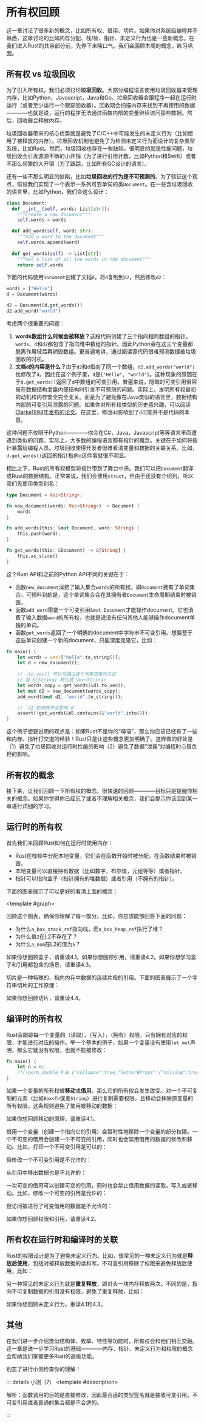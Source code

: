 <script setup> 
import { Wrapper, MemoryGraph } from "../components/memory-graph";
import ShikiCode from "../components/code/ShikiCode.vue";
import { R, W, O } from "../components/letter"
import { lr } from "../utils/renderer"
import {
  QuizProvider,
  Quiz,
  Radio,
  RadioHolder,
  Checkbox,
  CheckboxHolder
} from "../components/quiz"

</script>

# 所有权回顾

这一章讨论了很多新的概念，比如所有权、借用、切片。如果你对系统级编程并不熟悉，这章讨论的比如内存分配、栈/帧、指针、未定义行为也是一些新概念。在我们进入Rust的其余部分前，先停下来喘口气。我们会回顾本周的概念，练习巩固。

## 所有权 vs 垃圾回收

为了引入所有权，我们必须讨论**垃圾回收**。大部分编程语言使用垃圾回收器来管理内存，比如Python，Javascript，Java和Go。垃圾回收器会跟程序一起在运行时运行（或者至少运行一个跟踪回收器）。回收期会扫描内存来找到不再使用的数据————也就是说，运行的程序无法通过函数内部的变量继续访问那些数据。然后，回收器会释放内存。

垃圾回收器带来的核心优势就是避免了C/C++中可能发生的未定义行为（比如使用了被释放的内存）。垃圾回收机制也避免了为检测未定义行为而设计的复杂类型系统，比如Rust。然而，垃圾回收也存在一些缺陷。很明显的就是性能问题，垃圾回收会引发源源不断的小开销（为了进行引用计数，比如Python和Swift）或者不那么频繁的大开销（为了跟踪，比如所有GC设计的语言）。

还有一些不那么明显的缺陷，比如**垃圾回收的行为是不可预测的**。为了验证这个观点，假设我们实现了一个表示一系列可变单词的类`Document`。在一些含垃圾回收的语言里，比如Python，我们会这么设计：

```python
class Document:
  def __int__(self, words: List[str]):
    """Create a new document"""
    self.words = words

  def add_word(self, word: str): 
    """Add a word to the document"""
    self.words.append(word)
  
  def get_words(self) -> List[str]:
    """Get a list of all the words in the document"""
    return self.words
```

下面的代码使用`Document`创建了文档`d`，将`d`复制到`d2`，然后修改`d2`：

```python
words = ["Hello"]
d = Document(words)

d2 = Document(d.get_words())
d2.add_word("world")
```

考虑两个很重要的问题：

1. <strong>words数组什么时候会被释放？</strong>这段代码创建了三个指向相同数组的指针。`words`、`d`和`d2`都包含了指向堆中数组的指针。因此Python会在这三个变量都脱离作用域后再销毁数组。更普遍地讲，通过阅读源代码很难预测数据被垃圾回收的时机。
2. <strong>文档`d`的内容是什么？</strong>由于`d2`和`d`指向了同一个数组，`d2.add_words("world")`也修改了`d`。因此在这个例子里，`d`是`["Hello", "world"]`。这种现象的原因在于`d.get_words()`返回了`d`中数组的可变引用。普遍来说，隐晦的可变引用很容易在数据结构泄露内部结构时引发不可预测的问题。<Thinking>实际上，发明所有权最初的动机和内存安全完全无关。而是为了避免像在Java类似的语言里，数据结构内部的可变引用泄露的问题。如果你对所有权类型的历史感兴趣，可以阅读[Clarke1998年发布的论文](https://dl.acm.org/doi/abs/10.1145/286936.286947)</Thinking>。在这里，修改`d2`影响到了`d`可能并不是代码的本意。

这种问题不仅限于Python————你会在C#，Java，Javascript等等语言里面遭遇到类似的问题。实际上，大多数的编程语言都有指针的概念。关键在于如何将指针暴露给编程人员。垃圾回收使得开发者很难看清变量和数据的关联关系。比如，`d.get_words()`返回的指针指向`d`这件事就很不明显。

相比之下，Rust的所有权模型将指针带到了舞台中央。我们可以把`Document`翻译成Rust的数据结构。正常来说，我们会使用`struct`，但由于还没有介绍到，所以我们先使用类型别名：

```rust
type Document = Vec<String>;

fn new_document(words: Vec<String>) -> Document {
    words
}

fn add_words(this: &mut Document, word: String) {
    this.push(word);
}

fn get_words(this: &Document) -> &[String] {
    this.as_slice()
}
```

这个Rust API和之前的Python API不同的关键在于：
- 函数`new_document`消费了输入集合`words`的所有权。即`Document`拥有了单词集合。可预料到的是，这个单词集合会在其拥有者`Document`生命周期结束时被销毁。
- 函数`add_word`需要一个可变引用`&mut Document`才能操作document。它也消费了输入数据`word`的所有权，也就是说没有任何其他人能够操作document单独的单词。
- 函数`get_words`返回了一个明确的document中字符串不可变引用。想要基于这些单词创建一个新的document，只能深度克隆它，比如： 

```rust
fn main() {
    let words = vec!["hello".to_string()];
    let d = new_document();
    
    // .to_vec() 可以将通过逐个元素克隆的方式
    // 将 &[String] 转化成 Vec<String>
    let words_copy = get_words(&d).to_vec();
    let mut d2 = new_document(words_copy);
    add_word(&mut d2, "world".to_string());

    // `d2`的修改不会影响`d`
    assert(!get_words(&d).contains(&"world".into()));
}
```

这个例子想要说明的观点是：如果Rust不是你的“母语”，那么你应该已经有了一些和内存、指针打交道的经验！Rust只是让这些概念更加明确了。这样做的好处是（1）避免了垃圾回收对运行时性能的影响（2）避免了数据“泄露”对编程时心智负担的影响。

## 所有权的概念

接下来，让我们回顾一下所有权的概念。很快速的回顾————目标只是提醒你相关的概念。如果你觉得你已经忘了或者不理解相关概念，我们会提示你该回到某一章进行详细的学习。

## 运行时的所有权

首先我们来回顾Rust如何在运行时使用内存：

- Rust在栈帧中分配本地变量，它们会在函数开始时被分配，在函数结束时被销毁。
- 本地变量可以直接持有数据（比如数字，布尔值，元组等等）或者指针。
- 指针可以指向盒子（指针拥有的堆数据）或者引用（不拥有的指针）。

下面的图表展示了可以更好的看清上面的概念：

<Wrapper>
<template #code>

```rust
fn main() {
    let mut a_num = 0;
    inner(&mut a_num); /*[!flag L2]*/
}

fn inner(x: &mut i32) {
    let another_num = 1;
    let a_stack_ref = &another_num;

    let a_box = Box::new(2);
    let a_box_stack_ref = &a_box;
    let a_box_heap_ref = &*a_box; /*[!flag L1]*/
}
```

</template>

<template #graph>
<div class="flex flex-col gap-16">
<MemoryGraph
  title="L1"
  :memory="{
    stack: [
      { 
        name: 'main',
        body: [{ key: 'a_num', value: 0 }]
      },
      {
        name: 'inner',
        body: [
          { key: 'x', point2: 'main.a_num' },
          { key: 'another_num', point2: '1' },
          { key: 'a_stack_ref', point2: 'inner.another_num' },
          { key: 'a_box', point2: 0 },
          { key: 'a_box_stack_ref', point2: 'inner.a_box' },
          { key: 'a_box_heap_ref', point2: 0 },
        ]
      }
    ],
    heap: [{ id: 0, value: 2 }]
  }"
/>

<MemoryGraph
  title="L2"
  :memory="{
    stack: [
      { name: 'main', body: [
        { key: 'a_num', value: 5 }
      ] }
    ]
  }"
/>
</div>
</template>
</Wrapper>

回顾这个图表，确保你理解了每一部分。比如，你应该能够回答下面的问题：

- 为什么`a_box_stack_ref`指向栈，而`a_box_heap_ref`执行了堆？
- 为什么值`2`在L2不存在了？
- 为什么`a_num`在L2的值为`5`？

如果你想回顾盒子，请重读4.1。如果你想回顾引用，请重读4.2。如果你想学习盒子和引用都包含的场景，请重读4.3。

切片是一种特殊的、指向内存中数据的连续片段的引用。下面的图表展示了一个字符串切片的工作原理：

<Wrapper>
<template #code>

```rust
fn main() {
    let s = String:;from("abcdefg");
    let s_slice = &s[2..5]; /*[!flag L1]*/
}
```

</template>
<template #graph>
<MemoryGraph
  title="L1"
  :memory="{
    stack: [{ name: 'main', body: [
      { key: 's', point2: 0, },
      { 
        key: 's_slice', 
        point2: '0.2-5',
        modifier: { Q: ([a,b,c,d], pkg) => [a,b,pkg.pointerEndLeft * 0.7,d] },
       }
    ] }],
    heap: [{ id: 0, value: ['a','b','c','d','e','f','g'] }]
  }"
/>
</template>
</Wrapper>

如果你想回顾切片，请重读4.4。

## 编译时的所有权

Rust会跟踪每一个变量的<R />（读取），<W />（写入），<O />（拥有）权限。只有拥有对应的权限，才能进行对应的操作。举一个基本的例子，如果一个变量没有使用`let mut`声明，那么它就没有<W />权限，也就不能被修改：

<ShikiCode
  :inserter="({ after, line }) => {
    if(!after) {
      switch(line) {
        case 1: return lr({
          perms: [
            { var: 'n', operation: 'g', P: ['p', 'e', 'p'] }
          ]
        })
      }
    }
  }"
  :init-code='() => ({ lang: "rust", code: `fn main() {
    let n = 0;
    /*[!perm_double R.W.{"collapse":true,"letterBProps":{"missing":true}}]*/n += 1;
}` })'
/>

```rust
fn main() {
    let n = 0;
    /*[!perm_double R.W.{"collapse":true,"letterBProps":{"missing":true}}]*/n += 1;
}
```

如果一个变量的所有权被**移动**或**借用**，那么它的所有权会发生改变。对一个不可复制的元素（比如`Box<T>`或者`String`）进行复制需要<R /><O />权限，且移动会抹除原变量的所有权限。这条规则避免了使用被移动的数据：

<ShikiCode
  :inserter="({ after, line }) => {
    if(!after) {
      switch(line) {
        case 1: return lr({
          perms: [
            { var: 's', operation: 'g', P: ['p', 'e', 'p'] }
          ]
        })
        case 2: return lr({
          perms: [
            { var: 's', operation: 'e', P: ['s', 'e', 's'] }
          ]
        })
      }
    }
  }"
  :init-code='() => ({ lang: "rust", code: `fn main() {
    let s = String::from("Hello world");
    consume_a_string(/*[!perm_double R.O.{"collapse":true}]*/s);
    println!("{}", /*[!perm R.{"collapse":true,"missing":true}]*/s); // \`s\` 已经被移动，无法读取
}
fn consume_a_string(_s: String) {
    // 字符串被我吃了
}` })'
/>

如果你想回顾移动的原理，请重读4.1。

借用一个变量（创建一个指向它的引用）会暂时性地移除一个变量的部分权限。一个不可变的借用会创建一个不可变的引用，同时也会禁用借用的数据的修改和移动。比如，打印一个不可变引用是可以的：

<ShikiCode
  :inserter="({ after, line }) => {
    if(!after) {
      switch(line) {
        case 0: return lr({
          perms: [{ var: 's', operation: 'g', P: 'p' }]
        })
        case 1: return lr({
          perms: [
            { var: 's', operation: 'b', P: [null, 's', 's'] },
            { var: 's_ref', operation: 'g', P: ['p', 'e', 'p'] },
            { var: '*s_ref', operation: 'g', P: ['p', 'e', 'e'] },
          ]
        })
        case 2: return lr({
          perms: [
            { var: 's', operation: 'r', P: [null, 'p', 'p'] },
            { var: 's_ref', operation: 'l', P: ['s', 'e', 's'] },
            { var: '*s_ref', operation: 'l', P: ['s', 'e', 'e'] },
          ]
        })
        case 3: return lr({
          perms: [{ var: 's', operation: 'l', P: 's' }]
        })
      }
    }
  }"
  :init-code='() => ({ lang: "rust", code: `let mut s = String::from("Hello");
let s_ref = &/*[!perm R.{"collapse":true}]*/s;
println!("{}", /*[!perm R.{"collapse":true}]*/s_ref);
println!("{}", /*[!perm R.{"collapse":true}]*/s)` })'
/>

但修改一个不可变引用是不允许的：

<ShikiCode
  :inserter="({ after, line }) => {
    if(!after) {
      switch(line) {
        case 0: return lr({
          defaultCollapse: true,
          perms: [
            { var: 's', operation: 'g', P: ['p', 'e', 'p'] }
          ]
        })
        case 1: return lr({
          perms: [
            { var: '*s_ref', operation: 'g', P: ['p', 'e', 'e'], collapse: true },
            { var: 's', operation: 'b', P: [null, 's', 's'] },
            { var: 's_ref', operation: 'g', P: ['p', 'e', 'p'] }
          ]
        })
      }
    }
  }"
  :init-code='() => ({ lang: "rust", code: `let mut s = String::from("Hello");
let s_ref = &/*[!perm R.{"collapse":true}]*/s;
s_ref/*[!perm_double R.W.{"collapse":true,"letterBProps":{"missing":true}}]*/.push_str(" world");
println!("{s}")` })'
/>

从引用中移出数据也是不允许的：

<ShikiCode
  :inserter="({ after, line }) => {
    if(!after) {
      switch(line) {
        case 0: return lr({
          defaultCollapse: true,
          perms: [
            { var: 's', operation: 'g', P: ['p', 'e', 'p'] }
          ]
        })
        case 1: return lr({
          perms: [
            { var: '*s_ref', operation: 'g', P: ['p', 'e', 'e'], collapse: true },
            { var: 's', operation: 'b', P: [null, 's', 's'] },
            { var: 's_ref', operation: 'g', P: ['p', 'e', 'p'] }
          ]
        })
      }
    }
  }"
  :init-code='() => ({ lang: "rust", code: `let mut s = String::from("Hello");
let s_ref = &/*[!perm R.{"collapse":true}]*/s;
let s2 = /*[!perm_double R.O.{"collapse":true,"letterBProps":{"missing":true}}]*/*s_ref;
println!("{s}")` })'
/>

一次可变的借用可以创建可变的引用，同时也会禁止借用数据的读取，写入或者移动。比如，修改一个可变的引用是允许的：

<ShikiCode
  :inserter="({ after, line }) => {
    if(!after) {
      switch(line) {
        case 0: return lr({
          perms: [
            { var: 's', operation: 'g', P: ['p', 'e', 'p'] }
          ]
        })
        case 1: return lr({
          perms: [
            { var: 's', operation: 'b', P: 's' },
            { var: 's_ref', operation: 'g', P: ['p', 'e', 'p'] },
            { var: '*s_ref', operation: 'g', P: ['p', 'p', 'e'] }
          ]
        })
        case 2: return lr({
          perms: [
            { var: 's', operation: 'r', P: 'p' },
            { var: 's_ref', operation: 'l', P: ['s', 'e', 's'] },
            { var: '*s_ref', operation: 'l', P: ['s', 's', 'e'] }
          ]
        })
        case 3: return lr({
          perms: [
            { var: 's', operation: 'l', P: 's' }
          ]
        })
      }
    }
  }"
  :init-code='() => ({ lang: "rust", code: `let mut s = String::from("Hello");
let s_ref = &mut /*[!perm_double R.W.{"collapse":true}]*/s;
s_ref/*[!perm_double R.W.{"collapse":true}]*/.push_str(" world");
println!("{}", /*[!perm R.{"collapse":true}]*/s)` })'
/>

但访问被进行了可变借用的数据是不允许的：

<ShikiCode
  :inserter="({ after, line }) => {
    if(!after) {
      switch(line) {
        case 0: return lr({
          defaultCollapse: true,
          perms: [
            { var: 's', operation: 'g', P: 'p' }
          ]
        })
        case 1: return lr({
          perms: [
            { var: 's', operation: 'b', P: 's', collapse: true },
            { var: 's_ref', operation: 'g', P: ['p', 'e', 'p'] },
            { var: '*s_ref', operation: 'g', P: ['p', 'p', 'e'] },
          ]
        })
      }
    }
  }"
  :init-code='() => ({ lang: "rust", code: `let mut s = String::from("Hello");
let s_ref = &mut /*[!perm_double R.W.{"collapse":true}]*/s;
println!("{}", /*[!perm R.{"collapse":true,"missing":true}]*/s);
s_ref.push_str(" world");` })'
/>

如果你想回顾权限和引用，请重读4.2。

## 所有权在运行时和编译时的关联

Rust的权限设计是为了避免未定义行为。比如，很常见的一种未定义行为就是**释放后使用**，包括对被释放数据的读和写。不可变引用移除了<W />权限来避免释放后使用，比如：

<Wrapper>
<template #code>

```rust
let mut v = vec![1, 2, 3];
let n = &v[0]; /*[!flag L1]*/
v.push(4); /*[!flag L2]*/ 
println!("{n}"); /*[!flag_error L3]*/ 
```

</template>
<template #graph>
<div class="flex flex-col gap-16">
<MemoryGraph
  title="L1"
  :memory="{
    stack: [{ name: 'main', body: [
      { key: 'v', point2: 0 },
      { key: 'n', point2: 0 },
    ] }],
    heap: [{ id: 0, value: [1,2,3] }]
  }"
/>

<MemoryGraph
  title="L2"
  :memory="{
    stack: [{ name: 'main', body: [
      { key: 'v', point2: 0 },
      { key: 'n', point2: 'null' },
    ] }],
    heap: [{ id: 0, value: [1,2,3,4] }]
  }"
/>

<MemoryGraph
  title="L3"
  error-message="未定义行为：指针在其指向的对象被释放后被使用"
  :memory="{
    stack: [{ name: 'main', body: [
      { key: 'v', point2: 0 },
      { key: 'n', point2: 'null_error' },
    ] }],
    heap: [{ id: 0, value: [1,2,3,4] }]
  }"
/>
</div>
</template>
</Wrapper>

另一种常见的未定义行为就是**重复释放**，即对头一块内存释放两次。不同的是，指向不可复制数据的引用没有<O />权限，避免了重复释放，比如：

<Wrapper>
<template #code>

```rust
let v = vec![1, 2, 3];
let v_ref: &Vec<i32> = &v;
let v2 = *v_ref; /*[!flag L1]*/
drop(v2); /*[!flag L2]*/
drop(v); /*[!flag_error L3]*/ 
```

</template>
<template #graph>
<div class="flex flex-col gap-16">
<MemoryGraph
  title="L1"
  :memory="{
    stack: [{ name: 'main', body: [
      { key: 'v', point2: 0 },
      { key: 'v_ref', point2: 'main.v' },
      { key: 'v2', point2: 0 },
    ] }],
    heap: [{ id: 0, value: [1,2,3] }]
  }"
/>

<MemoryGraph
  title="L2"
  :memory="{
    stack: [{ name: 'main', body: [
      { key: 'v', point2: 'null' },
      { key: 'v_ref', point2: 'main.v' },
      { key: 'v2', point2: 'null', moved: true },
    ] }],
  }"
/>

<MemoryGraph
  title="L3"
  error-message="未定义行为：指针在其指向的对象被释放后被使用"
  :memory="{
    stack: [{ name: 'main', body: [
      { key: 'v', point2: 'null_error', moved: true },
      { key: 'v_ref', point2: 'main.v' },
      { key: 'v2', point2: 'null_error', moved: true },
    ] }],
  }"
/>
</div>
</template>
</Wrapper>

如果你想回顾未定义行为，重读4.1和4.3。

## 其他

在我们进一步介绍类似结构体、枚举、特性等功能时，所有权会和他们相互交融。这一章是进一步学习Rust的基础————内存、指针、未定义行为和权限的概念会帮助我们掌握更多Rust的高级功能。

别忘了进行小测检查你的理解！

::: details 小测（7）
<QuizProvider>
<Quiz>
<template #description>

解析：函数调用的目的是直接修改，因此最合适的类型签名就是接收可变引用。不可变引用或者普通的集合都是不合适的。

</template>
<template #quiz>

如果你想实现下面的函数：

将输入的浮点数集合中所有的浮点数进行四舍五入并直接修改

下面哪一个函数签名和这个功能最贴切？

<RadioHolder name="405-1-1">
<Radio>

```rust
fn round_all(v: &Vec<f32>) -> Vec<f32>;
```

</Radio>
<Radio>

```rust
fn round_all(v: Vec<f32>);
```

</Radio>
<Radio>

```rust
fn round_all(v: &Vec<f32>);
```

</Radio>
<Radio answer>

```rust
fn round_all(v: &mut Vec<f32>);
```

</Radio>
</RadioHolder>

</template>
</Quiz>

<Quiz>
<template #description>

解析：对于`haystack`，切片类型`&[String]`相比`&Vec<String>`可以接收更多类型的输入，所以它是更好的选择。对于`needle`，目标的子串不一定占用了堆分配的空间，所以`&str`比`String`更好。对于返回值，`Vec<String>`要求克隆输入的字符串，因此它是不合适的。`&[String]`也是不合适的，因为它只能返回连续的内容。`Vec<&String>`是最好的选择，因为它只需要分配指针空间，不需要分配字符串本身的空间。

</template>
<template #quiz>

如果你想实现下面的函数：

函数接收一个字符串集合和一个子串，返回集合中所有包含这个子串的字符串

下面哪一个函数签名和这个功能最贴切？

<RadioHolder name="405-1-2">
<Radio>

```rust
fn find_contains(haystack: &Vec<String>, needle: &str) -> &[String];
```

</Radio>
<Radio>

```rust
fn find_contains(haystack: &[String], needle: &str) -> Vec<String>;
```

</Radio>
<Radio answer>

```rust
fn find_contains(haystack: &[String], needle: &str) -> Vec<&String>;
```

</Radio>
<Radio>

```rust
fn find_contains(haystack: &Vec<String>, needle: String) -> Vec<String>;
```

</Radio>
</RadioHolder>

</template>
</Quiz>

<Quiz>
<template #description>

解析：就像在4.3中的讨论过的一样，函数`split_at_mut`是使用了`unsafe`功能实现的。这个功能并没有完全禁用借用检查器，而是允许使用特定的不安全功能，比如裸指针。

</template>
<template #quiz>

通常Rust不允许同一个数组存在多个可变访问，即使他们毫不相干。比如，下面的程序无法编译：

```rust
fn main() {
    let mut v = vec![0, 1, 2, 3];
    let (r0, r1) = (&mut v[0..2], &mut v[2..4]);
    r0[0] += 1;
    r1[0] += 1;
}
```

然而，Rust标准库中的`slice::split_at_mut`却能实现这个功能：

```rust
fn main() {
    let mut v = vec![0, 1, 2, 3];
    let (r0, r1) = v.split_at_mut(2);
    r0[0] += 1;
    r1[0] += 1;
}
```

哪一个选项最好地描述了`split_at_mut`实现的可能性？

<RadioHolder name="405-1-3">
<Radio label="split_at_mut是特殊的编译器原语，无法在语言内部实现" />
<Radio label="split_at_mut使用了不安全代码，禁用了借用检查器对可变引用安全性的检查" />
<Radio label="split_at_mut调用了一个无法被Rust分析的C库" />
<Radio label="split_at_mut使用了不安全的代码，通过裸指针避开了借用检查器" answer />
</RadioHolder>
</template>
</Quiz>

<Quiz>
<template #description>

解析：<O />权限代表了一个对象的所有权。而一个对象只能有一个拥有者，因此对于不可复制的类型（比如`String`），引用不能移动所有权是十分重要的。如果两个变量认为它们拥有了同一个字符串，它们都会尝试销毁它，最终引发重复销毁。

</template>
<template #quiz>

现有如下程序：

<ShikiCode
  :inserter="({ after, line }) => {
    if(!after) {
      switch(line) {
        case 0: return lr({
          defaultCollapse: true,
          perms: [
            { var: 's', operation: 'g', P: ['p', 'e', 'p'] }
          ]
        })
        case 1: return lr({
          perms: [
            { var: '*s_ref', operation: 'g', P: ['p', 'e', 'e'], collapse: true },
            { var: 's', operation: 'b', P: ['s', 'e', 's'] },
            { var: 's_ref', operation: 'g', P: ['p', 'e', 'p'] },
          ]
        })
      }
    }
  }"
  :init-code='() => ({ lang: "rust", code: `let s = String::new();
let s_ref = &/*[!perm R.{"collapse":true}]*/s;` })'
/>

哪一个选项最准确地解释了为什么`*s_ref`没有<O />（拥有）权限？

<RadioHolder name="405-1-4">
<Radio label="所有权意味着可读取，而读取*s_ref会导致使用空指针" />
<Radio label="所有权意味着修改，而修改*s_ref会导致使用空指针" />
<Radio label="所有权意味着借用，而借用*s_ref会导致重复释放" />
<Radio label="所有权意味着移动，而将一个引用移出会导致重复释放" answer />
</RadioHolder>

</template>
</Quiz>

<Quiz>
<template #description>

解析：借用检查器总会拒绝包含了未定义行为的程序，但偶尔也会拒绝不包含未定义行为的程序（即使它们是完全安全的）。从技术的角度来说，借用检查器是一个健全但不完备的分析系统。

</template>
<template #quiz>

现有一系列Rust程序，都不包含`unsafe`的代码。选择以下对这些程序被借用检查器通过/拒绝描述正确的选项：

<CheckboxHolder name="405-1-5">
<Checkbox label="借用检查器有时会拒绝不含未定义行为的程序" answer />
<Checkbox label="借用检查器有时会接收包含未定义行为的程序" />
<Checkbox label="借用检查器总会通过不包含未定义行为的程序" />
<Checkbox label="借用检查器总会拒绝包含未定义行为的程序" answer />
</CheckboxHolder>

</template>
</Quiz>

<Quiz>
<template #description>

解析：这段代码会导致重复释放。

</template>
<template #quiz>

下面的函数`extract`被借用检查器拒绝了

```rust
fn extract(b: &Box<i32>) -> i32 {
    let b2: Box<i32> = *b
    *b2
}
```

如果借用检查器没有拒绝这个函数。请判断是否存在输入会让这个函数引发未定义行为：

<RadioHolder name="405-1-6">
<Radio label="会" answer />
<Radio label="不会" />
</RadioHolder>

</template>
</Quiz>

<Quiz>
<template #description>

解析：借用检查器拒绝这段代码的原因是它认为`get_first`和`get_second`会返回元组中任意的引用，所以`fst`和`snd`可能会指向同一份数据。但在这个程序里它们永远是不同的，所以这个函数是安全的。

</template>
<template #quiz>

下面的函数`transfer_string`被借用检查器拒绝了

```rust
fn get_first(strs: &mut (String, String)) -> &mut String {
    &mut strs.0
}

fn get_second(strs: &mut (String, String)) -> &mut String {
    &mut strs.1
}

fn transfer_string(strs: &mut (String, String)) {
    let fst = get_first(strs);
    let snd = get_second(strs);
    fst.push_str(snd);
    snd.clear()
}
```

如果借用检查器没有拒绝这个函数。请判断是否存在输入会让这个函数引发未定义行为：

<RadioHolder name="405-1-7">
<Radio label="会" />
<Radio label="不会" answer />
</RadioHolder>

</template>
</Quiz>
</QuizProvider>
:::